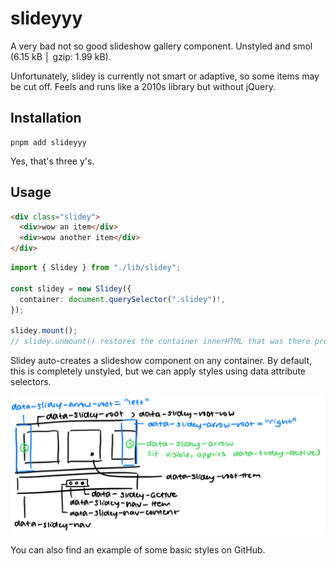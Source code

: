 # slideyyy

A very bad not so good slideshow gallery component. Unstyled and smol (6.15 kB │ gzip: 1.99 kB).

Unfortunately, slidey is currently not smart or adaptive, so some items may be cut off. Feels and runs like a 2010s library but without jQuery.

## Installation

```
pnpm add slideyyy
```

Yes, that's three y's.

## Usage

```html
<div class="slidey">
  <div>wow an item</div>
  <div>wow another item</div>
</div>
```

```ts
import { Slidey } from "./lib/slidey";

const slidey = new Slidey({
  container: document.querySelector(".slidey")!,
});

slidey.mount();
// slidey.unmount() restores the container innerHTML that was there previously
```

Slidey auto-creates a slideshow component on any container. By default, this is completely unstyled, but we can apply styles using data attribute selectors.

![selectors](./selectors.png)

You can also find an example of some basic styles on GitHub.
